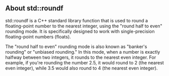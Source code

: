 ## About std::roundf

std::roundf is a C++ standard library function that is used to round a floating-point number to the nearest integer, using the "round half to even" rounding mode. It is specifically designed to work with single-precision floating-point numbers (floats).

The "round half to even" rounding mode is also known as "banker's rounding" or "unbiased rounding." In this mode, when a number is exactly halfway between two integers, it rounds to the nearest even integer. For example, if you're rounding the number 2.5, it would round to 2 (the nearest even integer), while 3.5 would also round to 4 (the nearest even integer).


